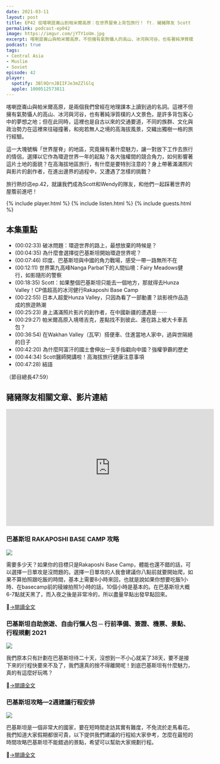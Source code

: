 ```yaml
---
date: 2021-03-11
layout: post
title: EP42 從喀喇崑崙山到帕米爾高原：在世界屋脊上背包旅行！ ft. 豬豬隊友 Scott & Wendy
permalink: podcast-ep042
image: https://imgur.com/jYTY1oUm.jpg
excerpt: 喀喇崑崙山與帕米爾高原，不但擁有氣勢懾人的高山、冰河與河谷，也有著純淨質樸的人文景色，是許多背包客心中的夢想之地；但這裡同時也是自古以來的交通要道，不同的族群、文化與政治勢力在這裡來往碰撞著，和宛若無人之境的高海拔風景，交織出獨樹一格的旅行經驗。這裡究竟擁有著什麼魅力，讓一對放下工作去旅行的情侶，選擇以它作為環遊世界一年的起點？旅行熱炒店ep.42，就讓我們成為Scott和Wendy的隊友，和他們一起踩著世界的屋簷前進吧！
podcast: true
tags:
- Central Asia
- Muslim
- Soviet
episode: 42
player:
  spotify: 3Bl9QrnJBIIFJe3mZZlGlq
  apple: 1000512573811
---
```


喀喇崑崙山與帕米爾高原，是兩個我們曾經在地理課本上讀到過的名詞。這裡不但擁有氣勢懾人的高山、冰河與河谷，也有著純淨質樸的人文景色，是許多背包客心中的夢想之地；但在此同時，這裡也是自古以來的交通要道，不同的族群、文化與政治勢力在這裡來往碰撞著，和宛若無人之境的高海拔風景，交織出獨樹一格的旅行經驗。

這一大塊號稱「世界屋脊」的地區，究竟擁有著什麼魅力，讓一對放下工作去旅行的情侶，選擇以它作為環遊世界一年的起點？各大強權間的競合角力，如何影響著這片土地的面貌？在高海拔地區旅行，有什麼是要特別注意的？身上帶著滿滿照片與影片的創作者，在進出邊界的過程中，又遭遇了怎樣的挑戰？

旅行熱炒店ep.42，就讓我們成為Scott和Wendy的隊友，和他們一起踩著世界的屋簷前進吧！

{% include player.html %}
{% include listen.html %}
{% include guests.html %}

## 本集重點

* (00:02:33)  破冰問題：環遊世界的路上，最想放棄的時候是？
* (00:04:35)  為什麼會選擇從巴基斯坦開始環遊世界呢？
* (00:07:46)  印度、巴基斯坦與中國的角力戰場，感受一帶一路無所不在
* (00:12:11)  世界第九高峰Nanga Parbat下的人間仙境：Fairy Meadows健行，如影隨形的警察
* (00:18:35)  Scott：如果整個巴基斯坦只能去一個地方，那就得去Hunza Valley！CP值超高的冰河健行Rakaposhi Base Camp
* (00:22:55)  日本人超愛Hunza Valley，只因為看了一部動畫？談影視作品造成的旅遊熱潮
* (00:25:23)  身上滿滿照片影片的創作者，在中國新疆的遭遇是⋯⋯
* (00:29:27)  帕米爾高原入境塔吉克，差點找不到彼此、還在路上被大卡車丟包？
* (00:36:54)  在Wakhan Valley（瓦罕）搭便車、住進當地人家中，過與世隔絕的日子
* (00:42:20)  為什麼阿富汗的國土會伸出一支手指戳向中國？強權爭霸的歷史
* (00:44:34)  Scott醫師開講啦！高海拔旅行健康注意事項
* (00:47:28)  結語

（節目總長47:59）

## 豬豬隊友相關文章、影片連結

<iframe width="560" height="315" src="https://www.youtube.com/embed/XmzwO6cwNPo" frameborder="0" allow="accelerometer; autoplay; clipboard-write; encrypted-media; gyroscope; picture-in-picture" allowfullscreen></iframe>

### 巴基斯坦 RAKAPOSHI BASE CAMP 攻略

![](https://i0.wp.com/piggyteammates.com/wp-content/uploads/2019/10/DSC04780.jpg?resize=1140%2C760&ssl=1)

需要多少天？如果你的目標只是Rakaposhi Base Camp，體能也還不錯的話，可以選擇一日單攻是沒問題的。選擇一日單攻的人我會建議你八點前就要開始爬，如果不算拍照跟吃飯的時間，基本上需要8小時來回，也就是說如果你想要吃飯1小時、在basecamp前的稜線拍照1小時的話，10個小時是基本的。在巴基斯坦大概6-7點就天黑了，而入夜之後是非常冷的，所以盡量早點出發早點回來。

[→閱讀全文](https://piggyteammates.com/rakaposhi-base-camp%e6%94%bb%e7%95%a5/)

### 巴基斯坦自助旅遊、自由行懶人包 ─ 行前準備、簽證、機票、景點、行程規劃 2021

![](https://i1.wp.com/piggyteammates.com/wp-content/uploads/2019/09/1-DSC04985-scaled.jpg?resize=1140%2C760&ssl=1)

我們原本只有計劃在巴基斯坦待二十天，沒想到一不小心就呆了38天，要不是接下來的行程快要來不及了，我們還真的捨不得離開呢！到底巴基斯坦有什麼魅力，真的有這麼好玩嗎？

[→閱讀全文](https://piggyteammates.com/%e5%b7%b4%e5%9f%ba%e6%96%af%e5%9d%a6%e5%a4%aa%e5%8d%b1%e9%9a%aa%ef%bc%81%e5%8d%83%e8%90%ac%e4%b8%8d%e8%a6%81%e4%be%86/)

### 巴基斯坦攻略—2週建議行程安排

![](https://i0.wp.com/piggyteammates.com/wp-content/uploads/2019/10/DSC08635-1.jpg?resize=1140%2C782&ssl=1)

巴基斯坦是一個非常大的國家，要在短時間走訪其實有難度，不免流於走馬看花。我們知道大家假期都很可貴，以下提供我們建議的行程給大家參考，怎麼在最短的時間攻略巴基斯坦不能錯過的景點，希望可以幫助大家規劃行程。

[→閱讀全文](https://piggyteammates.com/%e5%b7%b4%e5%9f%ba%e6%96%af%e5%9d%a6%e6%94%bb%e7%95%a5-2%e9%80%b1%e5%bb%ba%e8%ad%b0%e8%a1%8c%e7%a8%8b%e5%ae%89%e6%8e%92/)
